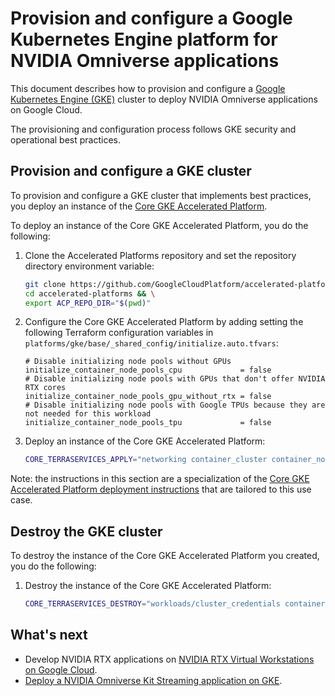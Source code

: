 # Provision and configure a Google Kubernetes Engine platform for NVIDIA Omniverse applications

This document describes how to provision and configure a
[Google Kubernetes Engine (GKE)](https://cloud.google.com/kubernetes-engine/docs/concepts/kubernetes-engine-overview)
cluster to deploy NVIDIA Omniverse applications on Google Cloud.

The provisioning and configuration process follows GKE security and operational
best practices.

## Provision and configure a GKE cluster

To provision and configure a GKE cluster that implements best practices, you
deploy an instance of the
[Core GKE Accelerated Platform](https://github.com/GoogleCloudPlatform/accelerated-platforms/blob/main/platforms/gke/base/core/README.md).

To deploy an instance of the Core GKE Accelerated Platform, you do the
following:

1.  Clone the Accelerated Platforms repository and set the repository directory
    environment variable:

    ```bash
    git clone https://github.com/GoogleCloudPlatform/accelerated-platforms && \
    cd accelerated-platforms && \
    export ACP_REPO_DIR="$(pwd)"
    ```

1.  Configure the Core GKE Accelerated Platform by adding setting the following
    Terraform configuration variables in
    `platforms/gke/base/_shared_config/initialize.auto.tfvars`:

    ```hcl
    # Disable initializing node pools without GPUs
    initialize_container_node_pools_cpu             = false
    # Disable initializing node pools with GPUs that don't offer NVIDIA RTX cores
    initialize_container_node_pools_gpu_without_rtx = false
    # Disable initializing node pools with Google TPUs because they are not needed for this workload
    initialize_container_node_pools_tpu             = false
    ```

1.  Deploy an instance of the Core GKE Accelerated Platform:

    ```bash
    CORE_TERRASERVICES_APPLY="networking container_cluster container_node_pool workloads/cluster_credentials" "${ACP_REPO_DIR}/platforms/gke/base/core/deploy.sh"
    ```

Note: the instructions in this section are a specialization of the
[Core GKE Accelerated Platform deployment instructions](https://github.com/GoogleCloudPlatform/accelerated-platforms/blob/main/platforms/gke/base/core/README.md)
that are tailored to this use case.

## Destroy the GKE cluster

To destroy the instance of the Core GKE Accelerated Platform you created, you do
the following:

1.  Destroy the instance of the Core GKE Accelerated Platform:

    ```bash
    CORE_TERRASERVICES_DESTROY="workloads/cluster_credentials container_node_pool container_cluster networking" "${ACP_REPO_DIR}/platforms/gke/base/core/teardown.sh"
    ```

## What's next

- Develop NVIDIA RTX applications on
  [NVIDIA RTX Virtual Workstations on Google Cloud](../README.md#nvidia-rtx-virtual-workstations).
- [Deploy a NVIDIA Omniverse Kit Streaming application on GKE](../kit-app-streaming/README.md).
